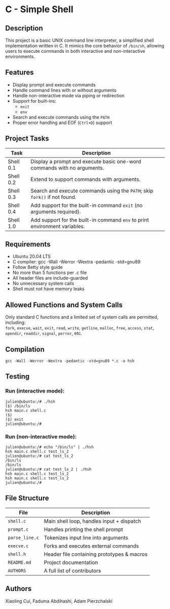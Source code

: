 # C - Simple Shell
## Description
This project is a basic UNIX command line interpreter, a simplified shell implementation written in C. It mimics the core behavior of `/bin/sh`, allowing users to execute commands in both interactive and non-interactive environments.
## Features
* Display prompt and execute commands
* Handle command lines with or without arguments
* Handle non-interactive mode via piping or redirection
* Support for built-ins:
    * `exit`
    * `env`
* Search and execute commands using the `PATH`
* Proper error handling and EOF (`Ctrl+D`) support
## Project Tasks
| Task           | Description                                                                 |
|----------------|-----------------------------------------------------------------------------|
|  Shell 0.1     | Display a prompt and execute basic one-word commands with no arguments.     |
|  Shell 0.2     | Extend to support commands with arguments.                                  |
|  Shell 0.3     | Search and execute commands using the `PATH`; skip `fork()` if not found.   |
|  Shell 0.4     | Add support for the built-in command `exit` (no arguments required).        |
|  Shell 1.0     | Add support for the built-in command `env` to print environment variables.  |
## Requirements
* Ubuntu 20.04 LTS
* C compiler: gcc -Wall -Werror -Wextra -pedantic -std=gnu89
* Follow Betty style guide
* No more than 5 functions per .c file
* All header files are include-guarded
* No unnecessary system calls
* Shell must not have memory leaks
## Allowed Functions and System Calls
Only standard C functions and a limited set of system calls are permitted, including:  
`fork`, `execve`, `wait`, `exit`, `read`, `write`, `getline`, `malloc`, `free`, `access`, `stat`, `opendir`, `readdir`, `signal`, `perror`, etc.
## Compilation
```
gcc -Wall -Werror -Wextra -pedantic -std=gnu89 *.c -o hsh
```
## Testing
### Run (interactive mode):
```
julien@ubuntu:/# ./hsh
($) /bin/ls
hsh main.c shell.c
($)
($) exit
julien@ubuntu:/#
```
### Run (non-interactive mode):
```
julien@ubuntu:/# echo "/bin/ls" | ./hsh
hsh main.c shell.c test_ls_2
julien@ubuntu:/# cat test_ls_2
/bin/ls
/bin/ls
julien@ubuntu:/# cat test_ls_2 | ./hsh
hsh main.c shell.c test_ls_2
hsh main.c shell.c test_ls_2
julien@ubuntu:/#
```
## File Structure
| File             | Description                               |
|------------------|-------------------------------------------|
| `shell.c`        | Main shell loop, handles input + dispatch |
| `prompt.c`       | Handles printing the shell prompt         |
| `parse_line.c`   | Tokenizes input line into arguments       |
| `execve.c`       | Forks and executes external commands      |
| `shell.h`        | Header file containing prototypes & macros|
| `README.md`      | Project documentation                     |
| `AUTHORS`        | A full list of contributors               |
## Authors
Xiaoling Cui, Faduma Abdihashi, Adam Pierzchalski 
